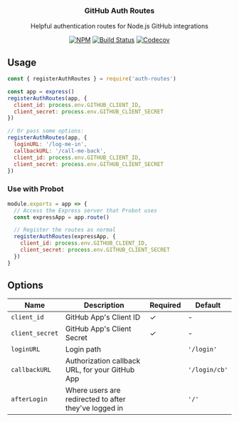 <h3 align="center">GitHub Auth Routes</h3>

<p align="center">Helpful authentication routes for Node.js GitHub integrations</p>

<p align="center"><a href="https://npmjs.com/package/auth-routes"><img src="https://badgen.net/npm/v/auth-routes" alt="NPM"></a> <a href="https://travis-ci.com/probot/auth-routes"><img src="https://badgen.now.sh/travis/probot/auth-routes" alt="Build Status"></a> <a href="https://codecov.io/gh/probot/auth-routes/"><img src="https://badgen.now.sh/codecov/c/github/probot/auth-routes" alt="Codecov"></a></p>

## Usage

```js
const { registerAuthRoutes } = require('auth-routes')

const app = express()
registerAuthRoutes(app, {
  client_id: process.env.GITHUB_CLIENT_ID,
  client_secret: process.env.GITHUB_CLIENT_SECRET
})

// Or pass some options:
registerAuthRoutes(app, {
  loginURL: '/log-me-in',
  callbackURL: '/call-me-back',
  client_id: process.env.GITHUB_CLIENT_ID,
  client_secret: process.env.GITHUB_CLIENT_SECRET
})
```

### Use with Probot

```js
module.exports = app => {
  // Access the Express server that Probot uses
  const expressApp = app.route()

  // Register the routes as normal
  registerAuthRoutes(expressApp, {
    client_id: process.env.GITHUB_CLIENT_ID,
    client_secret: process.env.GITHUB_CLIENT_SECRET
  })
}
```

## Options

| Name | Description | Required | Default |
| ------- | ----------- | ------- | ------- |
| `client_id` | GitHub App's Client ID | ✓ | - |
| `client_secret` | GitHub App's Client Secret | ✓ | - |
| `loginURL` | Login path |  | `'/login'` |
| `callbackURL` | Authorization callback URL, for your GitHub App |  | `'/login/cb'` |
| `afterLogin` | Where users are redirected to after they've logged in |  | `'/'` |
